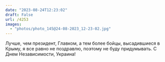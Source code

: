 ```yaml
---
date: "2023-08-24T12:23:02"
draft: False
url: /4253
images:
  - "photos/photo_145@24-08-2023_12-23-02.jpg"
---
```


Лучше, чем президент, Главком, а тем более бойцы, высадившиеся в Крыму, я все равно не поздравлю, поэтому не буду придумывать. 
С Днем Независимости, Украина!
